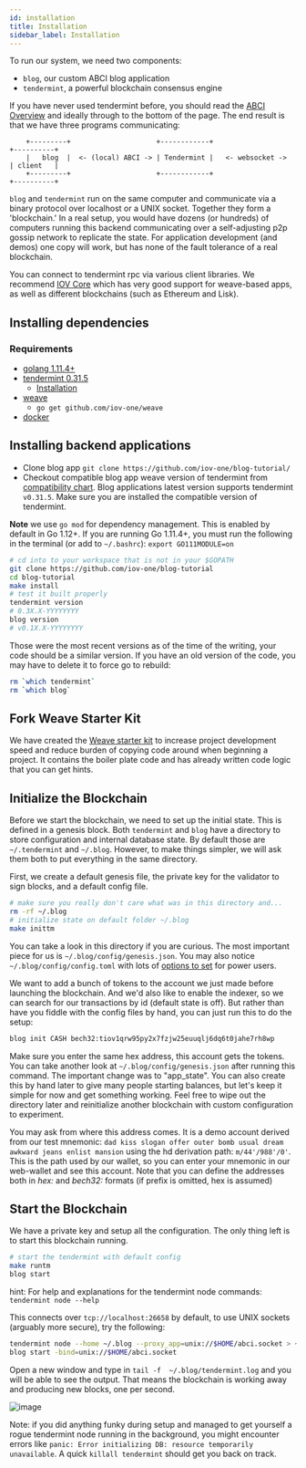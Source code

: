 ```yaml
---
id: installation 
title: Installation
sidebar_label: Installation
---
```


To run our system, we need two components:

* `blog`, our custom ABCI blog application
* `tendermint`, a powerful blockchain consensus engine

If you have never used tendermint before, you should read the [ABCI Overview](https://tendermint.com/docs/introduction/introduction.html#abci-overview>) and ideally through to the bottom of the page. The end result is that we have three programs communicating:

```
    +---------+                     +------------+                      +----------+
    |   blog  |  <- (local) ABCI -> | Tendermint |   <- websocket ->    | client   |
    +---------+                     +------------+                      +----------+
```

`blog` and `tendermint` run on the same computer and communicate via a binary protocol over localhost or a UNIX socket. Together they form a 'blockchain.' In a real setup, you would have dozens (or hundreds) of computers running this backend communicating over a self-adjusting p2p gossip network to replicate the state. For application development (and demos) one copy will work, but has none of the fault tolerance of a real blockchain.

You can connect to tendermint rpc via various client libraries. We recommend [IOV Core](iov-core-tutorial/introduction) which has very good support for weave-based apps, as well as different blockchains (such as Ethereum and Lisk).

## Installing dependencies

### Requirements

* [golang 1.11.4+](https://golang.org/doc/install)
* [tendermint 0.31.5](https://github.com/tendermint/tendermint/tree/v0.31.5)
  * [Installation](https://github.com/tendermint/tendermint/blob/master/docs/introduction/install.md)
* [weave](https://github.com/iov-one/weave)
  * `go get github.com/iov-one/weave`
* [docker](https://docs.docker.com/install/)

## Installing backend applications

* Clone blog app `git clone https://github.com/iov-one/blog-tutorial/`
* Checkout compatible blog app weave version of tendermint from [compatibility chart](https://github.com/iov-one/weave/blob/master/COMPATIBILITY.md). Blog applications latest version supports tendermint `v0.31.5`. Make sure you are installed the compatible version of tendermint.

**Note** we use ``go mod`` for dependency management. This is enabled by default in Go 1.12+. If you are running Go 1.11.4+, you must run the following in the terminal (or add to `~/.bashrc`): `export GO111MODULE=on`

```sh
# cd into to your workspace that is not in your $GOPATH
git clone https://github.com/iov-one/blog-tutorial
cd blog-tutorial
make install
# test it built properly
tendermint version
# 0.3X.X-YYYYYYYY
blog version
# v0.1X.X-YYYYYYYY
```

Those were the most recent versions as of the time of the writing, your code should be a similar version. If you have an old version of the code, you may have to delete it to force go to rebuild:

```sh
rm `which tendermint`
rm `which blog`
```

## Fork Weave Starter Kit

We have created the [Weave starter kit](https://github.com/iov-one/weave-starter-kit) to increase project development speed and reduce burden of copying code around when beginning a project. It contains the boiler plate code and has already written code logic that you can get hints.

## Initialize the Blockchain

Before we start the blockchain, we need to set up the initial state. This is defined in a genesis block. Both `tendermint` and `blog` have a directory to store configuration and internal database state. By default those are `~/.tendermint` and `~/.blog`. However, to make things simpler, we will ask them both to put everything in the same directory.

First, we create a default genesis file, the private key for the validator to sign blocks, and a default config file.

```sh
# make sure you really don't care what was in this directory and...
rm -rf ~/.blog
# initialize state on default folder ~/.blog
make inittm
```

You can take a look in this directory if you are curious. The most important piece for us is `~/.blog/config/genesis.json`. You may also notice `~/.blog/config/config.toml` with lots of [options to set](https://tendermint.com/docs/tendermint-core/configuration.html#options) for power users.

We want to add a bunch of tokens to the account we just made before launching the blockchain. And we'd also like to enable the indexer, so we can search for our transactions by id (default state is off). But rather than have you fiddle with the config files by hand, you can just run this to do the setup:

```sh
blog init CASH bech32:tiov1qrw95py2x7fzjw25euuqlj6dq6t0jahe7rh8wp
```

Make sure you enter the same hex address, this account gets the tokens. You can take another look at `~/.blog/config/genesis.json` after running this command. The important change was to "app_state". You can also create this by hand later to give many people starting balances, but let's keep it simple for now and get something working. Feel free to wipe out the directory later and reinitialize another blockchain with custom configuration to experiment.

You may ask from where this address comes. It is a demo account derived from our test mnemonic: `dad kiss slogan offer outer bomb usual dream awkward jeans enlist mansion` using the hd derivation path: `m/44'/988'/0'`. This is the path used by our wallet, so you can enter your mnemonic in our web-wallet and see this account. Note that you can define the addresses both in *hex:* and *bech32:* formats (if prefix is omitted, hex is assumed)

## Start the Blockchain

We have a private key and setup all the configuration.
The only thing left is to start this blockchain running.

```sh
# start the tendermint with default config
make runtm
blog start
```

hint: For help and explanations for the tendermint node commands: `tendermint node --help`

This connects over `tcp://localhost:26658` by default, to use UNIX sockets (arguably more secure), try the following:

```sh
tendermint node --home ~/.blog --proxy_app=unix://$HOME/abci.socket > ~/.blog/tendermint.log &
blog start -bind=unix://$HOME/abci.socket
```

Open a new window and type in `tail -f  ~/.blog/tendermint.log` and you will be able to see the output. That means the blockchain is working away and producing new blocks, one per second.

![image](assets/tail-log.png)

Note: if you did anything funky during setup and managed to get yourself a rogue tendermint node running in the background, you might encounter errors like `panic: Error initializing DB: resource temporarily unavailable`. A quick `killall tendermint` should get you back on track.
